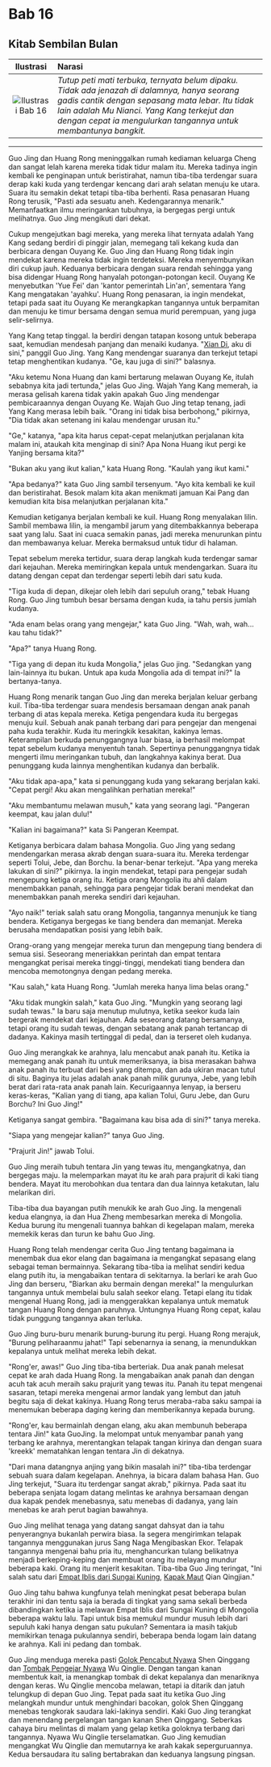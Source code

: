 # Bab 16
## Kitab Sembilan Bulan

| Ilustrasi | Narasi |
|   :---:   | :---   |
| ![Ilustrasi Bab 16](https://res.cloudinary.com/drzjshskk/image/upload/v1676692966/sdyxz/originals/loch-16_e8xajn.jpg) | _Tutup peti mati terbuka, ternyata belum dipaku. Tidak ada jenazah di dalamnya, hanya seorang gadis cantik dengan sepasang mata lebar. Itu tidak lain adalah Mu Nianci. Yang Kang terkejut dan dengan cepat ia mengulurkan tangannya untuk membantunya bangkit._ |

***

Guo Jing dan Huang Rong meninggalkan rumah kediaman keluarga Cheng dan sangat lelah karena mereka tidak tidur malam itu. 
Mereka tadinya ingin kembali ke penginapan untuk beristirahat, namun tiba-tiba terdengar suara derap kaki kuda yang 
terdengar kencang dari arah selatan menuju ke utara. Suara itu semakin dekat tetapi tiba-tiba berhenti. Rasa penasaran 
Huang Rong terusik, "Pasti ada sesuatu aneh. Kedengarannya menarik." Memanfaatkan ilmu meringankan tubuhnya, ia bergegas 
pergi untuk melihatnya. Guo Jing mengikuti dari dekat.

Cukup mengejutkan bagi mereka, yang mereka lihat ternyata adalah Yang Kang sedang berdiri di pinggir jalan, memegang 
tali kekang kuda dan berbicara dengan Ouyang Ke. Guo Jing dan Huang Rong tidak ingin mendekat karena mereka tidak 
ingin terdeteksi. Mereka menyembunyikan diri cukup jauh. Keduanya berbicara dengan suara rendah sehingga yang bisa 
didengar Huang Rong hanyalah potongan-potongan kecil. Ouyang Ke menyebutkan 'Yue Fei' dan 'kantor pemerintah Lin'an',
sementara Yang Kang mengatakan 'ayahku'. Huang Rong penasaran, ia ingin mendekat, tetapi pada saat itu Ouyang Ke 
merangkapkan tangannya untuk berpamitan dan menuju ke timur bersama dengan semua murid perempuan, yang juga 
selir-selirnya.

Yang Kang tetap tinggal. Ia berdiri dengan tatapan kosong untuk beberapa saat, kemudian mendesah panjang dan menaiki 
kudanya. "[Xian Di](referensi-karakter.md#xian-di "Adikku yang baik"), aku di sini," panggil Guo Jing. Yang Kang 
mendengar suaranya dan terkejut tetapi tetap menghentikan kudanya. "Ge, kau juga di sini?" balasnya.

"Aku ketemu Nona Huang dan kami bertarung melawan Ouyang Ke, itulah sebabnya kita jadi tertunda," jelas Guo Jing. 
Wajah Yang Kang memerah, ia merasa gelisah karena tidak yakin apakah Guo Jing mendengar pembicaraannya dengan Ouyang Ke.
Wajah Guo Jing tetap tenang, jadi Yang Kang merasa lebih baik. "Orang ini tidak bisa berbohong," pikirnya, "Dia tidak 
akan setenang ini kalau mendengar urusan itu."

"Ge," katanya, "apa kita harus cepat-cepat melanjutkan perjalanan kita malam ini, ataukah kita menginap di sini? 
Apa Nona Huang ikut pergi ke Yanjing bersama kita?"

"Bukan aku yang ikut kalian," kata Huang Rong. "Kaulah yang ikut kami."

"Apa bedanya?" kata Guo Jing sambil tersenyum. "Ayo kita kembali ke kuil dan beristirahat. Besok malam kita akan 
menikmati jamuan Kai Pang dan kemudian kita bisa melanjutkan perjalanan kita."

Kemudian ketiganya berjalan kembali ke kuil. Huang Rong menyalakan lilin. Sambil membawa lilin, ia mengambil jarum 
yang ditembakkannya beberapa saat yang lalu. Saat ini cuaca semakin panas, jadi mereka menurunkan pintu dan membawanya 
keluar. Mereka bermaksud untuk tidur di halaman.

Tepat sebelum mereka tertidur, suara derap langkah kuda terdengar samar dari kejauhan. Mereka memiringkan kepala 
untuk mendengarkan. Suara itu datang dengan cepat dan terdengar seperti lebih dari satu kuda.

"Tiga kuda di depan, dikejar oleh lebih dari sepuluh orang," tebak Huang Rong. Guo Jing tumbuh besar bersama
dengan kuda, ia tahu persis jumlah kudanya.

"Ada enam belas orang yang mengejar," kata Guo Jing. "Wah, wah, wah... kau tahu tidak?"

"Apa?" tanya Huang Rong.

"Tiga yang di depan itu kuda Mongolia," jelas Guo jing. "Sedangkan yang lain-lainnya itu bukan. Untuk apa kuda
Mongolia ada di tempat ini?" Ia bertanya-tanya.

Huang Rong menarik tangan Guo Jing dan mereka berjalan keluar gerbang kuil. Tiba-tiba terdengar suara mendesis
bersamaan dengan anak panah terbang di atas kepala mereka. Ketiga pengendara kuda itu bergegas menuju kuil. Sebuah 
anak panah terbang dari para pengejar dan mengenai paha kuda terakhir. Kuda itu meringkik kesakitan, kakinya lemas. 
Keterampilan berkuda penunggangnya luar biasa, ia berhasil melompat tepat sebelum kudanya menyentuh tanah. Sepertinya 
penunggangnya tidak mengerti ilmu meringankan tubuh, dan langkahnya kakinya berat. Dua penunggang kuda lainnya 
menghentikan kudanya dan berbalik.

"Aku tidak apa-apa," kata si penunggang kuda yang sekarang berjalan kaki. "Cepat pergi! Aku akan mengalihkan perhatian
mereka!"

"Aku membantumu melawan musuh," kata yang seorang lagi. "Pangeran keempat, kau jalan dulu!"

"Kalian ini bagaimana?" kata Si Pangeran Keempat.

Ketiganya berbicara dalam bahasa Mongolia. Guo Jing yang sedang mendengarkan merasa akrab dengan suara-suara itu. 
Mereka terdengar seperti Tolui, Jebe, dan Borchu. Ia benar-benar terkejut. "Apa yang mereka lakukan di sini?" pikirnya. 
Ia ingin mendekat, tetapi para pengejar sudah mengepung ketiga orang itu. Ketiga orang Mongolia itu ahli dalam 
menembakkan panah, sehingga para pengejar tidak berani mendekat dan menembakkan panah mereka sendiri dari kejauhan.

"Ayo naik!" teriak salah satu orang Mongolia, tangannya menunjuk ke tiang bendera. Ketiganya bergegas ke tiang bendera 
dan memanjat. Mereka berusaha mendapatkan posisi yang lebih baik.

Orang-orang yang mengejar mereka turun dan mengepung tiang bendera di semua sisi. Seseorang meneriakkan perintah dan 
empat tentara mengangkat perisai mereka tinggi-tinggi, mendekati tiang bendera dan mencoba memotongnya dengan 
pedang mereka.

"Kau salah," kata Huang Rong. "Jumlah mereka hanya lima belas orang."

"Aku tidak mungkin salah," kata Guo Jing. "Mungkin yang seorang lagi sudah tewas." Ia baru saja menutup mulutnya,
ketika seekor kuda lain bergerak mendekat dari kejauhan. Ada seseorang datang bersamanya, tetapi orang itu sudah tewas,
dengan sebatang anak panah tertancap di dadanya. Kakinya masih tertinggal di pedal, dan ia terseret oleh kudanya.

Guo Jing merangkak ke arahnya, lalu mencabut anak panah itu. Ketika ia memegang anak panah itu untuk memeriksanya,
ia bisa merasakan bahwa anak panah itu terbuat dari besi yang ditempa, dan ada ukiran macan tutul di situ. Baginya
itu jelas adalah anak panah milik gurunya, Jebe, yang lebih berat dari rata-rata anak panah lain. Kecurigaannya
lenyap, ia berseru keras-keras, "Kalian yang di tiang, apa kalian Tolui, Guru Jebe, dan Guru Borchu? Ini Guo Jing!"

Ketiganya sangat gembira. "Bagaimana kau bisa ada di sini?" tanya mereka.

"Siapa yang mengejar kalian?" tanya Guo Jing.

"Prajurit Jin!" jawab Tolui.

Guo Jing meraih tubuh tentara Jin yang tewas itu, mengangkatnya, dan bergegas maju. Ia melemparkan mayat itu ke arah 
para prajurit di kaki tiang bendera. Mayat itu merobohkan dua tentara dan dua lainnya ketakutan, lalu melarikan diri.

Tiba-tiba dua bayangan putih menukik ke arah Guo Jing. Ia mengenali kedua elangnya, ia dan Hua Zheng membesarkan
mereka di Mongolia. Kedua burung itu mengenali tuannya bahkan di kegelapan malam, mereka memekik keras dan turun 
ke bahu Guo Jing.

Huang Rong telah mendengar cerita Guo Jing tentang bagaimana ia menembak dua ekor elang dan bagaimana ia mengangkat 
sepasang elang sebagai teman bermainnya. Sekarang tiba-tiba ia melihat sendiri kedua elang putih itu, ia mengabaikan 
tentara di sekitarnya. Ia berlari ke arah Guo Jing dan berseru, "Biarkan aku bermain dengan mereka!" Ia mengulurkan 
tangannya untuk membelai bulu salah seekor elang. Tetapi elang itu tidak mengenal Huang Rong, jadi ia menggerakkan 
kepalanya untuk mematuk tangan Huang Rong dengan paruhnya. Untungnya Huang Rong cepat, kalau tidak punggung tangannya 
akan terluka.

Guo Jing buru-buru menarik burung-burung itu pergi. Huang Rong merajuk, "Burung peliharaanmu jahat!" Tapi sebenarnya 
ia senang, ia menundukkan kepalanya untuk melihat mereka lebih dekat.

"Rong'er, awas!" Guo Jing tiba-tiba berteriak. Dua anak panah melesat cepat ke arah dada Huang Rong. Ia mengabaikan 
anak panah dan dengan acuh tak acuh meraih saku prajurit yang tewas itu. Panah itu tepat mengenai sasaran, tetapi 
mereka mengenai armor landak yang lembut dan jatuh begitu saja di dekat kakinya. Huang Rong terus meraba-raba saku 
sampai ia menemukan beberapa daging kering dan memberikannya kepada burung.

"Rong'er, kau bermainlah dengan elang, aku akan membunuh beberapa tentara Jin!" kata GuoJing. Ia melompat untuk 
menyambar panah yang terbang ke arahnya, merentangkan telapak tangan kirinya dan dengan suara 'kreekk' mematahkan 
lengan tentara Jin di dekatnya.

"Dari mana datangnya anjing yang bikin masalah ini?" tiba-tiba terdengar sebuah suara dalam kegelapan. Anehnya, ia 
bicara dalam bahasa Han. Guo Jing terkejut, "Suara itu terdengar sangat akrab," pikirnya. Pada saat itu beberapa senjata 
logam datang melintas ke arahnya bersamaan dengan dua kapak pendek menebasnya, satu menebas di dadanya, yang lain 
menebas ke arah perut bagian bawahnya.

Guo Jing melihat tenaga yang datang sangat dahsyat dan ia tahu penyerangnya bukanlah perwira biasa. Ia segera 
mengirimkan telapak tangannya menggunakan jurus Sang Naga Mengibaskan Ekor. Telapak tangannya mengenai bahu pria itu, 
menghancurkan tulang belikatnya menjadi berkeping-keping dan membuat orang itu melayang mundur beberapa kaki. Orang 
itu menjerit kesakitan. Tiba-tiba Guo Jing teringat, "Ini salah satu dari 
[Empat Iblis dari Sungai Kuning](referensi-karakter.md#huanghe-si-gui "Huang He Si Gui"), 
[Kapak Maut](referensi-karakter.md#sang-men-fu "Sang Men Fu (喪門斧)") Qian Qingjian."

Guo Jing tahu bahwa kungfunya telah meningkat pesat beberapa bulan terakhir ini dan tentu saja ia berada di 
tingkat yang sama sekali berbeda dibandingkan ketika ia melawan Empat Iblis dari Sungai Kuning di Mongolia 
beberapa waktu lalu. Tapi untuk bisa memukul mundur musuh lebih dari sepuluh kaki hanya dengan satu pukulan? 
Sementara ia masih takjub memikirkan tenaga pukulannya sendiri, beberapa benda logam lain datang ke arahnya. 
Kali ini pedang dan tombak.

Guo Jing menduga mereka pasti 
[Golok Pencabut Nyawa](referensi-karakter.md#duan-hun-dao "Duan Hun Dao (断魂刀)") Shen Qinggang dan 
[Tombak Pengejar Nyawa](referensi-karakter.md#zhui-ming-qiang "Zhui Ming Qiang (追命枪)") Wu Qinglie. Dengan tangan 
kanan membentuk kait, ia menangkap tombak di dekat kepalanya dan menariknya dengan keras. Wu Qinglie mencoba melawan, 
tetapi ia ditarik dan jatuh telungkup di depan Guo Jing. Tepat pada saat itu ketika Guo Jing melangkah mundur untuk 
menghindari bacokan, golok Shen Qinggang menebas tengkorak saudara laki-lakinya sendiri. Kaki Guo Jing terangkat dan 
menendang pergelangan tangan kanan Shen Qinggang. Seberkas cahaya biru melintas di malam yang gelap ketika goloknya 
terbang dari tangannya. Nyawa Wu Qinglie terselamatkan. Guo Jing kemudian mengangkat Wu Qinglie dan memutarnya ke 
arah kakak seperguruannya. Kedua bersaudara itu saling bertabrakan dan keduanya langsung pingsan.



